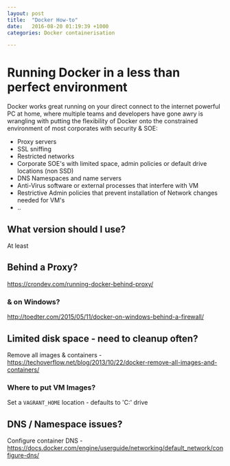 ```yaml
---
layout: post
title:  "Docker How-to"
date:   2016-08-20 01:19:39 +1000
categories: Docker containerisation 

---
```


# Running Docker in a less than perfect environment

Docker works great running on your direct connect to the internet powerful PC at home, where multiple teams and developers have gone awry is wrangling with putting the flexibility of Docker onto the constrained environment of most corporates with security & SOE:

* Proxy servers
* SSL sniffing
* Restricted networks
* Corporate SOE's with limited space, admin policies or default drive locations (non SSD)
* DNS Namespaces and name servers
* Anti-Virus software or external processes that interfere with VM
* Restrictive Admin policies that prevent installation of Network changes needed for VM's
* ..

## What version should I use?

At least 



## Behind a Proxy?

https://crondev.com/running-docker-behind-proxy/

### & on Windows?

http://toedter.com/2015/05/11/docker-on-windows-behind-a-firewall/

## Limited disk space - need to cleanup often?

Remove all images & containers - https://techoverflow.net/blog/2013/10/22/docker-remove-all-images-and-containers/


### Where to put VM Images?

Set a `VAGRANT_HOME` location - defaults to 'C:' drive

## DNS / Namespace issues?

Configure container DNS - https://docs.docker.com/engine/userguide/networking/default_network/configure-dns/


